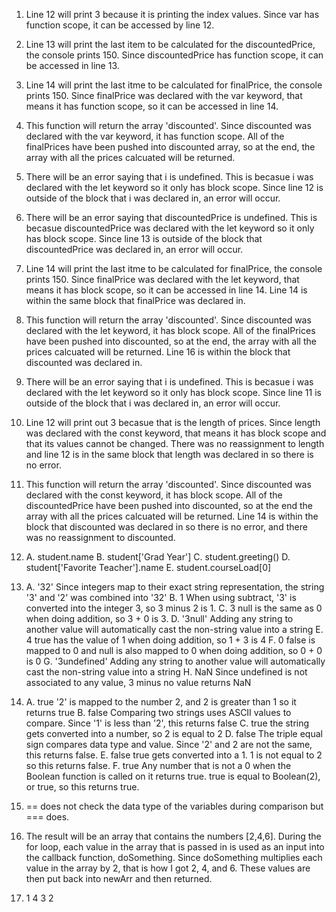 1. Line 12 will print 3 because it is printing the index values. Since var has function scope, it can be accessed by line 12.
   
2. Line 13 will print the last item to be calculated for the discountedPrice, the console prints 150. Since discountedPrice has function scope, it can be accessed in line 13.
   
3. Line 14 will print the last itme to be calculated for finalPrice, the console prints 150. Since finalPrice was declared with the var keyword, that means it has function scope, so it can be accessed in line 14.
   
4. This function will return the array 'discounted'. Since discounted was declared with the var keyword, it has function scope. All of the finalPrices have been pushed into discounted array, so at the end, the array with all the prices calcuated will be returned.
   
5. There will be an error saying that i is undefined. This is becasue i was declared with the let keyword so it only has block scope. Since line 12 is outside of the block that i was declared in, an error will occur.
   
6. There will be an error saying that discountedPrice is undefined. This is becasue discountedPrice was declared with the let keyword so it only has block scope. Since line 13 is outside of the block that discountedPrice was declared in, an error will occur.
   
7. Line 14 will print the last itme to be calculated for finalPrice, the console prints 150. Since finalPrice was declared with the let keyword, that means it has block scope, so it can be accessed in line 14. Line 14 is within the same block that finalPrice was declared in.
   
8. This function will return the array 'discounted'. Since discounted was declared with the let keyword, it has block scope. All of the finalPrices have been pushed into discounted, so at the end, the array with all the prices calcuated will be returned. Line 16 is within the block that discounted was declared in.

9.  There will be an error saying that i is undefined. This is becasue i was declared with the let keyword so it only has block scope. Since line 11 is outside of the block that i was declared in, an error will occur.
    
10. Line 12 will print out 3 becasue that is the length of prices. Since length was declared with the const keyword, that means it has block scope and that its values cannot be changed. There was no reassignment to length and line 12 is in the same block that length was declared in so there is no error.
    
11. This function will return the array 'discounted'. Since discounted was declared with the const keyword, it has block scope. All of the discountedPrice have been pushed into discounted, so at the end the array with all the prices calcuated will be returned. Line 14 is within the block that discounted was declared in so there is no error, and there was no reassignment to discounted.
    
12. 
    A. student.name
    B. student['Grad Year']
    C. student.greeting()
    D. student['Favorite Teacher'].name
    E. student.courseLoad[0]

13. 
    A. '32' 
        Since integers map to their exact string representation, the string '3' and '2' was combined into '32'
    B. 1 
        When using subtract, '3' is converted into the integer 3, so 3 minus 2 is 1.
    C. 3 
        null is the same as 0 when doing addition, so 3 + 0 is 3.
    D. '3null' 
        Adding any string to another value will automatically cast the non-string value into a string
    E. 4 
        true has the value of 1 when doing addition, so 1 + 3 is 4
    F. 0 
        false is mapped to 0 and null is also mapped to 0 when doing addition, so 0 + 0 is 0
    G. '3undefined' 
        Adding any string to another value will automatically cast the non-string value into a string
    H. NaN 
        Since undefined is not associated to any value, 3 minus no value returns NaN

14. 
    A. true 
        '2' is mapped to the number 2, and 2 is greater than 1 so it returns true
    B. false 
        Comparing two strings uses ASCII values to compare. Since '1' is less than '2', this returns false
    C. true 
        the string gets converted into a number, so 2 is equal to 2
    D. false 
        The triple equal sign compares data type and value. Since '2' and 2 are not the same, this returns false.
    E. false 
        true gets converted into a 1. 1 is not equal to 2 so this returns false.
    F. true 
        Any number that is not a 0 when the Boolean function is called on it returns true. true is equal to Boolean(2), or true, so this returns true.

15. == does not check the data type of the variables during comparison but === does.

17. The result will be an array that contains the numbers [2,4,6]. During the for loop, each value in the array that is passed in is used as an input into the callback function, doSomething. Since doSomething multiplies each value in the array by 2, that is how I got 2, 4, and 6. These values are then put back into newArr and then returned.

19. 1
    4
    3
    2